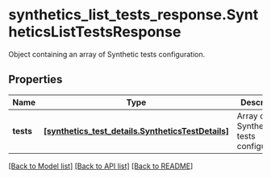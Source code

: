 # synthetics_list_tests_response.SyntheticsListTestsResponse

Object containing an array of Synthetic tests configuration.
## Properties
Name | Type | Description | Notes
------------ | ------------- | ------------- | -------------
**tests** | [**[synthetics_test_details.SyntheticsTestDetails]**](SyntheticsTestDetails.md) | Array of Synthetic tests configuration. | [optional] 

[[Back to Model list]](README.md#documentation-for-models) [[Back to API list]](README.md#documentation-for-api-endpoints) [[Back to README]](README.md)



